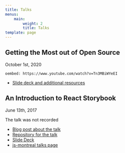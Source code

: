 ```yaml
---
title: Talks
menus:
    main:
        weight: 2
        title: Talks
template: page
---
```


## Getting the Most out of Open Source

<time datetime="2020-10-01">October 1st, 2020</time>

`oembed: https://www.youtube.com/watch?v=Tn3MBiWYeEI`

-   [Slide deck and additional resources](https://www.digitalocean.com/community/tech_talks/getting-the-most-out-of-open-source)

## An Introduction to React Storybook

<time datetime="2017-06-15">June 13th, 2017</time>

The talk was not recorded

-   [Blog post about the talk](/posts/my-talk-on-react-storybook-at-the-js-montreal-meetup-2598)
-   [Repository for the talk](https://github.com/nickytonline/js-montreal-storybook-talk-2017-06-130)
-   [Slide Deck](https://storybookslides.iamdeveloper.com/#/?_k=a89mml)
-   [js-montreal talks page](https://js-montreal.org/archive.html)
